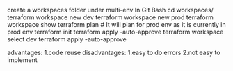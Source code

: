 create a workspaces folder under multi-env
In Git Bash
cd workspaces/
terraform workspace new dev
terraform workspace new prod
terraform workspace show 
terraform plan # It will plan for prod env as it is currently in prod env
terraform init
terraform apply -auto-approve
terraform workspace select dev
terraform apply -auto-approve

advantages:
1.code reuse
disadvantages:
1.easy to do errors
2.not easy to implement
